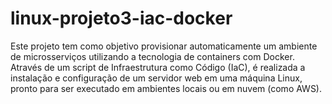 # linux-projeto3-iac-docker
Este projeto tem como objetivo provisionar automaticamente um ambiente de microsserviços utilizando a tecnologia de containers com Docker. Através de um script de Infraestrutura como Código (IaC), é realizada a instalação e configuração de um servidor web em uma máquina Linux, pronto para ser executado em ambientes locais ou em nuvem (como AWS).
